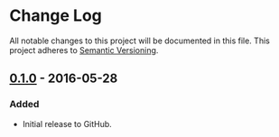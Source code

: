 # Change Log
All notable changes to this project will be documented in this file.
This project adheres to [Semantic Versioning](http://semver.org/).

## [0.1.0] - 2016-05-28
### Added
- Initial release to GitHub.

[0.1.0]: https://github.com/brightnucleus/view/compare/v0.0.0...v0.1.0

